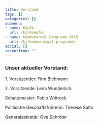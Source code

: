 ```yaml
---
title: Vorstand
tags: []
categories: []
submenu:
- name: Köpfe
  url: /ki/koepfe/
- name: Kommunarwal-Programm 2018
  url: /ki/kommunarwal-programm/
social: []
recentfrom: ""
---
```

### Unser aktueller Vorstand:

1\. Vorsitzender: Finn Bichmann

2\. Vorsitzende: Lena Wunderlich

Schatzmeister: Pablo Wittrock

Politische Geschäftsführerin: Therese Salto

Generalsekretär: Ove Schröter